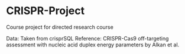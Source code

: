 # CRISPR-Project
Course project for directed research course

Data:
Taken from crisprSQL
Reference: CRISPR-Cas9 off-targeting assessment with nucleic acid duplex energy parameters by Alkan et al.

